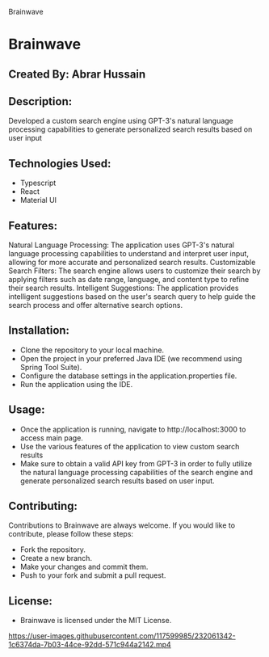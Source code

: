 Brainwave
# Brainwave
## Created By: Abrar Hussain 

## Description:
Developed a custom search engine using GPT-3's natural language processing capabilities to generate personalized search results based on user input

## Technologies Used:
- Typescript
- React
- Material UI

## Features:
Natural Language Processing: The application uses GPT-3's natural language processing capabilities to understand and interpret user input, allowing for more accurate and personalized search results. 
Customizable Search Filters: The search engine allows users to customize their search by applying filters such as date range, language, and content type to refine their search results. 
Intelligent Suggestions: The application provides intelligent suggestions based on the user's search query to help guide the search process and offer alternative search options.

## Installation:
- Clone the repository to your local machine.
- Open the project in your preferred Java IDE (we recommend using Spring Tool Suite).
- Configure the database settings in the application.properties file.
- Run the application using the IDE.

## Usage:
- Once the application is running, navigate to http://localhost:3000 to access main page.
- Use the various features of the application to view custom search results
- Make sure to obtain a valid API key from GPT-3 in order to fully utilize the natural language processing capabilities of the search engine and generate personalized search results based on user input.

## Contributing:
Contributions to Brainwave are always welcome. If you would like to contribute, please follow these steps:

- Fork the repository.
- Create a new branch.
- Make your changes and commit them.
- Push to your fork and submit a pull request.

## License:
- Brainwave is licensed under the MIT License.




https://user-images.githubusercontent.com/117599985/232061342-1c6374da-7b03-44ce-92dd-571c944a2142.mp4



